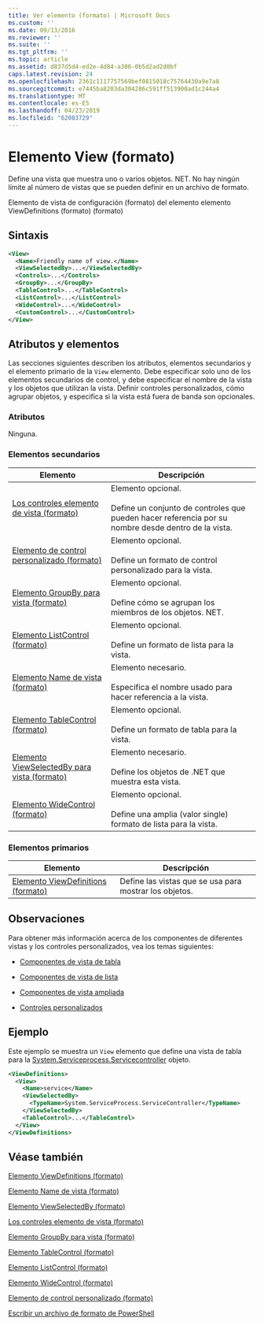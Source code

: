 ```yaml
---
title: Ver elemento (formato) | Microsoft Docs
ms.custom: ''
ms.date: 09/13/2016
ms.reviewer: ''
ms.suite: ''
ms.tgt_pltfrm: ''
ms.topic: article
ms.assetid: d837d5d4-ed2e-4d84-a306-0b5d2ad2d0bf
caps.latest.revision: 24
ms.openlocfilehash: 2361c1117757569bef0815018c75764430a9e7a8
ms.sourcegitcommit: e7445ba8203da304286c591ff513900ad1c244a4
ms.translationtype: MT
ms.contentlocale: es-ES
ms.lasthandoff: 04/23/2019
ms.locfileid: "62083729"
---
```

# <a name="view-element-format"></a>Elemento View (formato)

Define una vista que muestra uno o varios objetos. NET. No hay ningún límite al número de vistas que se pueden definir en un archivo de formato.

Elemento de vista de configuración (formato) del elemento elemento ViewDefinitions (formato) (formato)

## <a name="syntax"></a>Sintaxis

```xml
<View>
  <Name>Friendly name of view.</Name>
  <ViewSelectedBy>...</ViewSelectedBy>
  <Controls>...</Controls>
  <GroupBy>...</GroupBy>
  <TableControl>...</TableControl>
  <ListControl>...</ListControl>
  <WideControl>...</WideControl>
  <CustomControl>...</CustomControl>
</View>
```

## <a name="attributes-and-elements"></a>Atributos y elementos

Las secciones siguientes describen los atributos, elementos secundarios y el elemento primario de la `View` elemento. Debe especificar solo uno de los elementos secundarios de control, y debe especificar el nombre de la vista y los objetos que utilizan la vista. Definir controles personalizados, cómo agrupar objetos, y especifica si la vista está fuera de banda son opcionales.

### <a name="attributes"></a>Atributos

Ninguna.

### <a name="child-elements"></a>Elementos secundarios

|Elemento|Descripción|
|-------------|-----------------|
|[Los controles elemento de vista (formato)](./controls-element-for-view-format.md)|Elemento opcional.<br /><br /> Define un conjunto de controles que pueden hacer referencia por su nombre desde dentro de la vista.|
|[Elemento de control personalizado (formato)](./customcontrol-element-for-groupby-format.md)|Elemento opcional.<br /><br /> Define un formato de control personalizado para la vista.|
|[Elemento GroupBy para vista (formato)](./groupby-element-for-view-format.md)|Elemento opcional.<br /><br /> Define cómo se agrupan los miembros de los objetos. NET.|
|[Elemento ListControl (formato)](./listcontrol-element-format.md)|Elemento opcional.<br /><br /> Define un formato de lista para la vista.|
|[Elemento Name de vista (formato)](./name-element-for-view-format.md)|Elemento necesario.<br /><br /> Especifica el nombre usado para hacer referencia a la vista.|
|[Elemento TableControl (formato)](./tablecontrol-element-format.md)|Elemento opcional.<br /><br /> Define un formato de tabla para la vista.|
|[Elemento ViewSelectedBy para vista (formato)](./viewselectedby-element-format.md)|Elemento necesario.<br /><br /> Define los objetos de .NET que muestra esta vista.|
|[Elemento WideControl (formato)](./widecontrol-element-format.md)|Elemento opcional.<br /><br /> Define una amplia (valor single) formato de lista para la vista.|

### <a name="parent-elements"></a>Elementos primarios

|Elemento|Descripción|
|-------------|-----------------|
|[Elemento ViewDefinitions (formato)](./viewdefinitions-element-format.md)|Define las vistas que se usa para mostrar los objetos.|

## <a name="remarks"></a>Observaciones

Para obtener más información acerca de los componentes de diferentes vistas y los controles personalizados, vea los temas siguientes:

- [Componentes de vista de tabla](./creating-a-table-view.md)

- [Componentes de vista de lista](./creating-a-list-view.md)

- [Componentes de vista ampliada](./creating-a-wide-view.md)

- [Controles personalizados](./creating-custom-controls.md)

## <a name="example"></a>Ejemplo

Este ejemplo se muestra un `View` elemento que define una vista de tabla para la [System.Serviceprocess.Servicecontroller](/dotnet/api/System.ServiceProcess.ServiceController) objeto.

```xml
<ViewDefinitions>
  <View>
    <Name>service</Name>
    <ViewSelectedBy>
      <TypeName>System.ServiceProcess.ServiceController</TypeName>
    </ViewSelectedBy>
    <TableControl>...</TableControl>
  </View>
</ViewDefinitions>

```

## <a name="see-also"></a>Véase también

[Elemento ViewDefinitions (formato)](./viewdefinitions-element-format.md)

[Elemento Name de vista (formato)](./name-element-for-view-format.md)

[Elemento ViewSelectedBy (formato)](./viewselectedby-element-format.md)

[Los controles elemento de vista (formato)](./controls-element-for-view-format.md)

[Elemento GroupBy para vista (formato)](./groupby-element-for-view-format.md)

[Elemento TableControl (formato)](./tablecontrol-element-format.md)

[Elemento ListControl (formato)](./listcontrol-element-format.md)

[Elemento WideControl (formato)](./widecontrol-element-format.md)

[Elemento de control personalizado (formato)](./customcontrol-element-for-groupby-format.md)

[Escribir un archivo de formato de PowerShell](./writing-a-powershell-formatting-file.md)
